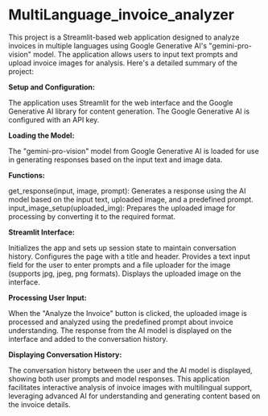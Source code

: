 # MultiLanguage_invoice_analyzer

This project is a Streamlit-based web application designed to analyze invoices in multiple languages using Google Generative AI's "gemini-pro-vision" model. The application allows users to input text prompts and upload invoice images for analysis. Here's a detailed summary of the project:

**Setup and Configuration:**


The application uses Streamlit for the web interface and the Google Generative AI library for content generation.
The Google Generative AI is configured with an API key.

**Loading the Model:**

The "gemini-pro-vision" model from Google Generative AI is loaded for use in generating responses based on the input text and image data.

**Functions:**

get_response(input, image, prompt): Generates a response using the AI model based on the input text, uploaded image, and a predefined prompt.
input_image_setup(uploaded_img): Prepares the uploaded image for processing by converting it to the required format.

**Streamlit Interface:**


Initializes the app and sets up session state to maintain conversation history.
Configures the page with a title and header.
Provides a text input field for the user to enter prompts and a file uploader for the image (supports jpg, jpeg, png formats).
Displays the uploaded image on the interface.

**Processing User Input:**

When the "Analyze the Invoice" button is clicked, the uploaded image is processed and analyzed using the predefined prompt about invoice understanding.
The response from the AI model is displayed on the interface and added to the conversation history.

**Displaying Conversation History:**

The conversation history between the user and the AI model is displayed, showing both user prompts and model responses.
This application facilitates interactive analysis of invoice images with multilingual support, leveraging advanced AI for understanding and generating content based on the invoice details.







